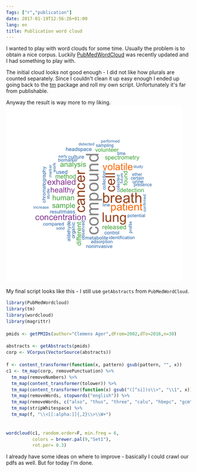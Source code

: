 ```yaml
---
Tags: ["r","publication"]
date: 2017-01-19T12:56:26+01:00
lang: en
title: Publication word cloud
---
```


I wanted to play with word clouds for some time. Usually the problem
is to obtain a nice corpus.  Luckily
[PubMedWordCloud](https://felixfan.github.io/PubMedWordcloud/) was
recently updated and I had something to play with. 

The initial cloud looks not good enough - I did not like how plurals
are counted separately. 
Since I couldn't clean it up easy enough I ended up going back to the
[tm](https://cran.r-project.org/web/packages/tm/index.html) package
and roll my own script.  Unfortunately it's far from publishable.

Anyway the result is way more to my liking.
![clean word cloud](/img/wc_clean.png)


My final script looks like this - I still use `getAbstracts` from
`PubMedWordCloud`.

``` r 
library(PubMedWordcloud)  
library(tm)
library(wordcloud)
library(magrittr)

pmids <- getPMIDs(author="Clemens Ager",dFrom=2002,dTo=2016,n=30)

abstracts <- getAbstracts(pmids)
corp <- VCorpus(VectorSource(abstracts))

f <- content_transformer(function(x, pattern) gsub(pattern, "", x))
c1 <- tm_map(corp, removePunctuation) %>% 
  tm_map(removeNumbers) %>% 
  tm_map(content_transformer(tolower)) %>% 
  tm_map(content_transformer(function(x) gsub("([^si])s\\>", "\\1", x))) %>% 
  tm_map(removeWords, stopwords("english")) %>%
  tm_map(removeWords, c("also", "thus", "three", "calu", "hbepc", "gcm", "ptrm")) %>%
  tm_map(stripWhitespace) %>%
  tm_map(f, "\\<[[:alpha:]]{,2}\\>\\W+")


wordcloud(c1, random.order=F, min.freq = 6, 
		  colors = brewer.pal(9,"Set1"),
		  rot.per= 0.3)
```


I already have some ideas on where to improve - basically I could
crawl our pdfs as well.  But for today I'm done.
